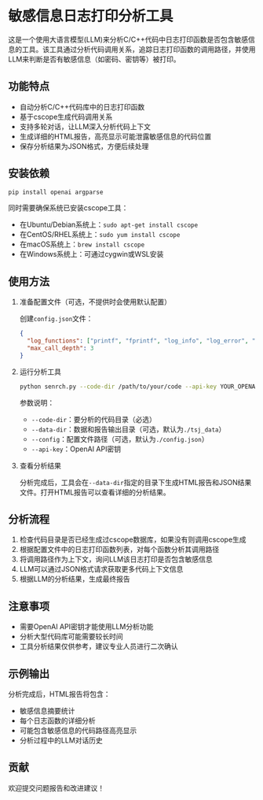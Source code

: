 # 敏感信息日志打印分析工具

这是一个使用大语言模型(LLM)来分析C/C++代码中日志打印函数是否包含敏感信息的工具。该工具通过分析代码调用关系，追踪日志打印函数的调用路径，并使用LLM来判断是否有敏感信息（如密码、密钥等）被打印。

## 功能特点

- 自动分析C/C++代码库中的日志打印函数
- 基于cscope生成代码调用关系
- 支持多轮对话，让LLM深入分析代码上下文
- 生成详细的HTML报告，高亮显示可能泄露敏感信息的代码位置
- 保存分析结果为JSON格式，方便后续处理

## 安装依赖

```bash
pip install openai argparse
```

同时需要确保系统已安装cscope工具：

- 在Ubuntu/Debian系统上：`sudo apt-get install cscope`
- 在CentOS/RHEL系统上：`sudo yum install cscope`
- 在macOS系统上：`brew install cscope`
- 在Windows系统上：可通过cygwin或WSL安装

## 使用方法

1. 准备配置文件（可选，不提供时会使用默认配置）
   
   创建`config.json`文件：
   ```json
   {
     "log_functions": ["printf", "fprintf", "log_info", "log_error", "printk"],
     "max_call_depth": 3
   }
   ```

2. 运行分析工具

   ```bash
   python senrch.py --code-dir /path/to/your/code --api-key YOUR_OPENAI_API_KEY
   ```

   参数说明：
   - `--code-dir`：要分析的代码目录（必选）
   - `--data-dir`：数据和报告输出目录（可选，默认为`./tsj_data`）
   - `--config`：配置文件路径（可选，默认为`./config.json`）
   - `--api-key`：OpenAI API密钥

3. 查看分析结果

   分析完成后，工具会在`--data-dir`指定的目录下生成HTML报告和JSON结果文件。打开HTML报告可以查看详细的分析结果。

## 分析流程

1. 检查代码目录是否已经生成过cscope数据库，如果没有则调用cscope生成
2. 根据配置文件中的日志打印函数列表，对每个函数分析其调用路径
3. 将调用路径作为上下文，询问LLM该日志打印是否包含敏感信息
4. LLM可以通过JSON格式请求获取更多代码上下文信息
5. 根据LLM的分析结果，生成最终报告

## 注意事项

- 需要OpenAI API密钥才能使用LLM分析功能
- 分析大型代码库可能需要较长时间
- 工具分析结果仅供参考，建议专业人员进行二次确认

## 示例输出

分析完成后，HTML报告将包含：
- 敏感信息摘要统计
- 每个日志函数的详细分析
- 可能包含敏感信息的代码路径高亮显示
- 分析过程中的LLM对话历史

## 贡献

欢迎提交问题报告和改进建议！
